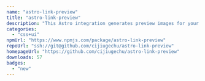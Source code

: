 ```yaml
---
name: "astro-link-preview"
title: "astro-link-preview"
description: "This Astro integration generates preview images for your links."
categories:
  - "css+ui"
npmUrl: "https://www.npmjs.com/package/astro-link-preview"
repoUrl: "ssh://git@github.com/cijiugechu/astro-link-preview"
homepageUrl: "https://github.com/cijiugechu/astro-link-preview"
downloads: 57
badges:
  - "new"
---
```

